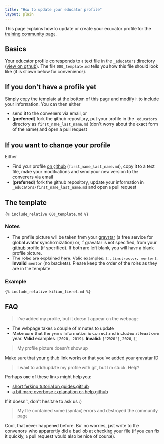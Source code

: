 ```yaml
---
title: "How to update your educator profile"
layout: plain
---
```

This page explains how to update or create your educator profile for the [training community page](/training/community).

## Basics

Your educator profile corresponds to a text file in the ``_educators`` directory ([view on github](https://github.com/HSF/hsf.github.io/tree/master/_educators)). The file ``000_template.md`` tells you how this file should look like (it is shown below for convenience).

## If you don't have a profile yet

Simply copy the template at the bottom of this page and modify it to include your information. You can then either 

* send it to the conveners via email, or 
* (**preferred**) fork the github repository, put your profile in the ``_educators`` directory as ``first_name_last_name.md`` (don't worry about the exact form of the name) and open a pull request

## If you want to change your profile

Either

* Find your profile [on github](https://github.com/HSF/hsf.github.io/tree/master/_educators) (``first_name_last_name.md``), copy it to a text file, make your modifcations and send your new version to the conveners via email
* (**preferred**) fork the github repository, update your information in ``_educators/first_name_last_name.md`` and open a pull request

## The template

```
{% include_relative 000_template.md %}
```

### Notes

* The profile picture will be taken from your [gravatar](https://gravatar.com/) (a free service for global avatar synchornization) or, if gravatar is not specified, from your [github](https://github.com) profile (if specified). If both are left blank, you will have a blank profile picture.
* The roles are explained [here](/training/educators). Valid examples: ``[]``, ``[instructor, mentor]``.  **Invalid**: ``mentor`` (no brackets). Please keep the order of the roles as they are in the template. 

### Example

```
{% include_relative kilian_lieret.md %}
```

## FAQ

> I've added my profile, but it doesn't appear on the webpage

* The webpage takes a couple of minutes to update
* Make sure that the ``years`` information is correct and includes at least one year. **Valid** examples: ``[2020, 2019]``. **Invalid**: ``["2020"]``, ``2020``, ``[]``

>My profile picture doesn't show up

Make sure that your github link works or that you've added your gravatar ID

> I want to add/update my profile with git, but I'm stuck. Help?

Perhaps one of these links might help you:

* [short forking tutorial on guides.github](https://guides.github.com/activities/forking/)
* [a bit more overbose explanation on help.github](https://help.github.com/en/github/getting-started-with-github/fork-a-repo)

If it doesn't, don't hesitate to ask us :)

> My file contained some (syntax) errors and destroyed the community page

Cool, that never happened before. But no worries, just write to the convenors, who apparently did a bad job at checking your file (if you can fix it quickly, a pull request would also be nice of course).